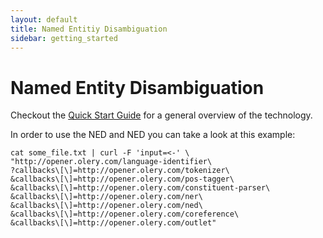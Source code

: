 ```yaml
---
layout: default
title: Named Entitiy Disambiguation
sidebar: getting_started
---
```


# Named Entity Disambiguation

Checkout the [Quick Start Guide](/getting-started/how-to/quick-start.html) for a
general overview of the technology.

In order to use the NED and NED you can take a look at this example:

```shell
cat some_file.txt | curl -F 'input=<-' \
"http://opener.olery.com/language-identifier\
?callbacks\[\]=http://opener.olery.com/tokenizer\
&callbacks\[\]=http://opener.olery.com/pos-tagger\
&callbacks\[\]=http://opener.olery.com/constituent-parser\
&callbacks\[\]=http://opener.olery.com/ner\
&callbacks\[\]=http://opener.olery.com/ned\
&callbacks\[\]=http://opener.olery.com/coreference\
&callbacks\[\]=http://opener.olery.com/outlet"
```

